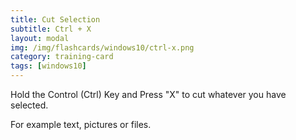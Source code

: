 ```yaml
---
title: Cut Selection
subtitle: Ctrl + X
layout: modal
img: /img/flashcards/windows10/ctrl-x.png
category: training-card
tags: [windows10]  
---
```

Hold the Control (Ctrl) Key and Press "X" to cut whatever you have selected.

For example text, pictures or files.
